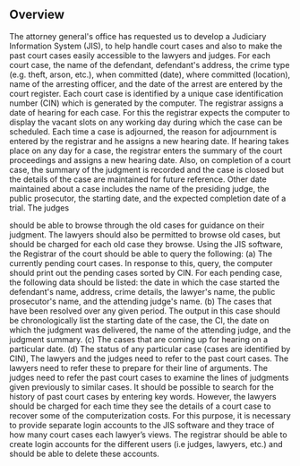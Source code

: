 ## Overview
The attorney general's office has requested us to develop a Judiciary Information System (JIS), to help handle court cases and also to make the past court cases easily accessible to the lawyers and judges. For each court case, the name of the defendant, defendant's address, the crime type (e.g. theft, arson, etc.), when committed (date), where committed (location), name of the arresting officer, and the date of the arrest are entered by the court register. Each court case is identified by a unique case identification number (CIN) which is generated by the computer. The registrar assigns a date of hearing for each case. For this the registrar expects the computer to display the vacant slots on any working day during which the case can be scheduled. Each time a case is adjourned, the reason for adjournment is entered by the registrar and he assigns a new hearing date. If hearing takes place on any day for a case, the registrar enters the summary of the court proceedings and assigns a new hearing date. Also, on completion of a court case, the summary of the judgment is recorded and the case is closed but the details of the case are maintained for future reference. Other date maintained about a case includes the name of the presiding judge, the public prosecutor, the starting date, and the expected completion date of a trial. The judges
  
should be able to browse through the old cases for guidance on their judgment. The lawyers should also be permitted to browse old cases, but should be charged for each old case they browse. Using the JIS software, the Registrar of the court should be able to query the following:
(a) The currently pending court cases.
In response to this, query, the computer should print out the pending cases sorted by CIN. For each pending case, the following data should be listed: the date in which the case started the defendant's name, address, crime details, the lawyer's name, the public prosecutor's name, and the attending judge's name.
(b) The cases that have been resolved over any given period.
The output in this case should be chronologically list the starting date of the case, the CI, the date on which the judgment was delivered, the name of the attending judge, and the judgment summary.
(c) The cases that are coming up for hearing on a particular date.
(d) The status of any particular case (cases are identified by CIN),
The lawyers and the judges need to refer to the past court cases. The lawyers need to refer these to prepare for their line of arguments. The judges need to refer the past court cases to examine the lines of judgments given previously to similar cases. It should be possible to search for the history of past court cases by entering key words. However, the lawyers should be charged for each time they see the details of a court case to recover some of the computerization costs. For this purpose, it is necessary to provide separate login accounts to the JIS software and they trace of how many court cases each lawyer’s views. The registrar should be able to create login accounts for the different users (i.e judges, lawyers, etc.) and should be able to delete these accounts.
